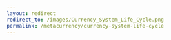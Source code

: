 ```yaml
---
layout: redirect
redirect_to: /images/Currency_System_Life_Cycle.png
permalink: /metacurrency/currency-system-life-cycle
---
```

